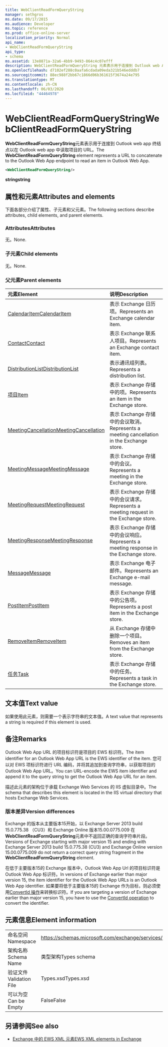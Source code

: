 ```yaml
---
title: WebClientReadFormQueryString
manager: sethgros
ms.date: 09/17/2015
ms.audience: Developer
ms.topic: reference
ms.prod: office-online-server
localization_priority: Normal
api_name:
- WebClientReadFormQueryString
api_type:
- schema
ms.assetid: 13e8871a-32a6-4bb9-9493-864c4c07efff
description: WebClientReadFormQueryString 元素表示用于连接到 Outlook web App 终结点以在 Outlook Web App 中读取项目的 URL。
ms.openlocfilehash: d7102ef288c0aafa6cdada09eda321b546edddb7
ms.sourcegitcommit: 88ec988f2bb67c1866d06b361615f3674a24e795
ms.translationtype: MT
ms.contentlocale: zh-CN
ms.lasthandoff: 06/03/2020
ms.locfileid: "44464978"
---
```

# <a name="webclientreadformquerystring"></a><span data-ttu-id="1e9c1-103">WebClientReadFormQueryString</span><span class="sxs-lookup"><span data-stu-id="1e9c1-103">WebClientReadFormQueryString</span></span>

<span data-ttu-id="1e9c1-104">**WebClientReadFormQueryString**元素表示用于连接到 Outlook web app 终结点以在 Outlook web app 中读取项目的 URL。</span><span class="sxs-lookup"><span data-stu-id="1e9c1-104">The **WebClientReadFormQueryString** element represents a URL to concatenate to the Outlook Web App endpoint to read an item in Outlook Web App.</span></span> 
  
```XML
<WebClientReadFormQueryString/>
```

 <span data-ttu-id="1e9c1-105">**string**</span><span class="sxs-lookup"><span data-stu-id="1e9c1-105">**string**</span></span>
## <a name="attributes-and-elements"></a><span data-ttu-id="1e9c1-106">属性和元素</span><span class="sxs-lookup"><span data-stu-id="1e9c1-106">Attributes and elements</span></span>

<span data-ttu-id="1e9c1-107">下面各部分介绍了属性、子元素和父元素。</span><span class="sxs-lookup"><span data-stu-id="1e9c1-107">The following sections describe attributes, child elements, and parent elements.</span></span>
  
### <a name="attributes"></a><span data-ttu-id="1e9c1-108">Attributes</span><span class="sxs-lookup"><span data-stu-id="1e9c1-108">Attributes</span></span>

<span data-ttu-id="1e9c1-109">无。</span><span class="sxs-lookup"><span data-stu-id="1e9c1-109">None.</span></span>
  
### <a name="child-elements"></a><span data-ttu-id="1e9c1-110">子元素</span><span class="sxs-lookup"><span data-stu-id="1e9c1-110">Child elements</span></span>

<span data-ttu-id="1e9c1-111">无。</span><span class="sxs-lookup"><span data-stu-id="1e9c1-111">None.</span></span>
  
### <a name="parent-elements"></a><span data-ttu-id="1e9c1-112">父元素</span><span class="sxs-lookup"><span data-stu-id="1e9c1-112">Parent elements</span></span>

|<span data-ttu-id="1e9c1-113">**元素**</span><span class="sxs-lookup"><span data-stu-id="1e9c1-113">**Element**</span></span>|<span data-ttu-id="1e9c1-114">**说明**</span><span class="sxs-lookup"><span data-stu-id="1e9c1-114">**Description**</span></span>|
|:-----|:-----|
|[<span data-ttu-id="1e9c1-115">CalendarItem</span><span class="sxs-lookup"><span data-stu-id="1e9c1-115">CalendarItem</span></span>](calendaritem.md) <br/> |<span data-ttu-id="1e9c1-116">表示 Exchange 日历项。</span><span class="sxs-lookup"><span data-stu-id="1e9c1-116">Represents an Exchange calendar item.</span></span>  <br/> |
|[<span data-ttu-id="1e9c1-117">Contact</span><span class="sxs-lookup"><span data-stu-id="1e9c1-117">Contact</span></span>](contact.md) <br/> |<span data-ttu-id="1e9c1-118">表示 Exchange 联系人项目。</span><span class="sxs-lookup"><span data-stu-id="1e9c1-118">Represents an Exchange contact item.</span></span>  <br/> |
|[<span data-ttu-id="1e9c1-119">DistributionList</span><span class="sxs-lookup"><span data-stu-id="1e9c1-119">DistributionList</span></span>](distributionlist.md) <br/> |<span data-ttu-id="1e9c1-120">表示通讯组列表。</span><span class="sxs-lookup"><span data-stu-id="1e9c1-120">Represents a distribution list.</span></span>  <br/> |
|[<span data-ttu-id="1e9c1-121">项目</span><span class="sxs-lookup"><span data-stu-id="1e9c1-121">Item</span></span>](item.md) <br/> |<span data-ttu-id="1e9c1-122">表示 Exchange 存储中的项。</span><span class="sxs-lookup"><span data-stu-id="1e9c1-122">Represents an item in the Exchange store.</span></span>  <br/> |
|[<span data-ttu-id="1e9c1-123">MeetingCancellation</span><span class="sxs-lookup"><span data-stu-id="1e9c1-123">MeetingCancellation</span></span>](meetingcancellation.md) <br/> |<span data-ttu-id="1e9c1-124">表示 Exchange 存储中的会议取消。</span><span class="sxs-lookup"><span data-stu-id="1e9c1-124">Represents a meeting cancellation in the Exchange store.</span></span>  <br/> |
|[<span data-ttu-id="1e9c1-125">MeetingMessage</span><span class="sxs-lookup"><span data-stu-id="1e9c1-125">MeetingMessage</span></span>](meetingmessage.md) <br/> |<span data-ttu-id="1e9c1-126">表示 Exchange 存储中的会议。</span><span class="sxs-lookup"><span data-stu-id="1e9c1-126">Represents a meeting in the Exchange store.</span></span>  <br/> |
|[<span data-ttu-id="1e9c1-127">MeetingRequest</span><span class="sxs-lookup"><span data-stu-id="1e9c1-127">MeetingRequest</span></span>](meetingrequest.md) <br/> |<span data-ttu-id="1e9c1-128">表示 Exchange 存储中的会议请求。</span><span class="sxs-lookup"><span data-stu-id="1e9c1-128">Represents a meeting request in the Exchange store.</span></span>  <br/> |
|[<span data-ttu-id="1e9c1-129">MeetingResponse</span><span class="sxs-lookup"><span data-stu-id="1e9c1-129">MeetingResponse</span></span>](meetingresponse.md) <br/> |<span data-ttu-id="1e9c1-130">表示 Exchange 存储中的会议响应。</span><span class="sxs-lookup"><span data-stu-id="1e9c1-130">Represents a meeting response in the Exchange store.</span></span>  <br/> |
|[<span data-ttu-id="1e9c1-131">Message</span><span class="sxs-lookup"><span data-stu-id="1e9c1-131">Message</span></span>](message-ex15websvcsotherref.md) <br/> |<span data-ttu-id="1e9c1-132">表示 Exchange 电子邮件。</span><span class="sxs-lookup"><span data-stu-id="1e9c1-132">Represents an Exchange e-mail message.</span></span>  <br/> |
|[<span data-ttu-id="1e9c1-133">PostItem</span><span class="sxs-lookup"><span data-stu-id="1e9c1-133">PostItem</span></span>](postitem.md) <br/> |<span data-ttu-id="1e9c1-134">表示 Exchange 存储中的公告项。</span><span class="sxs-lookup"><span data-stu-id="1e9c1-134">Represents a post item in the Exchange store.</span></span>  <br/> |
|[<span data-ttu-id="1e9c1-135">RemoveItem</span><span class="sxs-lookup"><span data-stu-id="1e9c1-135">RemoveItem</span></span>](removeitem.md) <br/> |<span data-ttu-id="1e9c1-136">从 Exchange 存储中删除一个项目。</span><span class="sxs-lookup"><span data-stu-id="1e9c1-136">Removes an item from the Exchange store.</span></span>  <br/> |
|[<span data-ttu-id="1e9c1-137">任务</span><span class="sxs-lookup"><span data-stu-id="1e9c1-137">Task</span></span>](task.md) <br/> |<span data-ttu-id="1e9c1-138">表示 Exchange 存储中的任务。</span><span class="sxs-lookup"><span data-stu-id="1e9c1-138">Represents a task in the Exchange store.</span></span>  <br/> |
   
## <a name="text-value"></a><span data-ttu-id="1e9c1-139">文本值</span><span class="sxs-lookup"><span data-stu-id="1e9c1-139">Text value</span></span>

<span data-ttu-id="1e9c1-140">如果使用此元素，则需要一个表示字符串的文本值。</span><span class="sxs-lookup"><span data-stu-id="1e9c1-140">A text value that represents a string is required if this element is used.</span></span>
  
## <a name="remarks"></a><span data-ttu-id="1e9c1-141">备注</span><span class="sxs-lookup"><span data-stu-id="1e9c1-141">Remarks</span></span>

<span data-ttu-id="1e9c1-142">Outlook Web App URL 的项目标识符是项目的 EWS 标识符。</span><span class="sxs-lookup"><span data-stu-id="1e9c1-142">The item identifier for an Outlook Web App URL is the EWS identifier of the item.</span></span> <span data-ttu-id="1e9c1-143">您可以对 EWS 项标识符进行 URL 编码，并将其追加到查询字符串，以获取项目的 Outlook Web App URL。</span><span class="sxs-lookup"><span data-stu-id="1e9c1-143">You can URL-encode the EWS item identifier and append it to the query string to get the Outlook Web App URL for an item.</span></span>
  
<span data-ttu-id="1e9c1-144">描述此元素的架构位于承载 Exchange Web Services 的 IIS 虚拟目录中。</span><span class="sxs-lookup"><span data-stu-id="1e9c1-144">The schema that describes this element is located in the IIS virtual directory that hosts Exchange Web Services.</span></span>
  
### <a name="version-differences"></a><span data-ttu-id="1e9c1-145">版本差异</span><span class="sxs-lookup"><span data-stu-id="1e9c1-145">Version differences</span></span>

<span data-ttu-id="1e9c1-146">Exchange 的版本从主要版本15开始，以 Exchange Server 2013 build 15.0.775.38 （CU3）和 Exchange Online 版本15.00.0775.009 在**WebClientReadFormQueryString**元素中不返回正确的查询字符串片段。</span><span class="sxs-lookup"><span data-stu-id="1e9c1-146">Versions of Exchange starting with major version 15 and ending with Exchange Server 2013 build 15.0.775.38 (CU3) and Exchange Online version 15.00.0775.009 do not return a correct query string fragment in the **WebClientReadFormQueryString** element.</span></span> 
  
<span data-ttu-id="1e9c1-147">在低于主要版本15的 Exchange 版本中，Outlook Web App Url 的项目标识符是 Outlook Web App 标识符。</span><span class="sxs-lookup"><span data-stu-id="1e9c1-147">In versions of Exchange earlier than major version 15, the item identifier for the Outlook Web App URLs is an Outlook Web App identifier.</span></span> <span data-ttu-id="1e9c1-148">如果要将低于主要版本15的 Exchange 作为目标，则必须使用[ConvertId 操作](convertid-operation.md)来转换标识符。</span><span class="sxs-lookup"><span data-stu-id="1e9c1-148">If you are targeting a version of Exchange earlier than major version 15, you have to use the [ConvertId operation](convertid-operation.md) to convert the identifier.</span></span> 
  
## <a name="element-information"></a><span data-ttu-id="1e9c1-149">元素信息</span><span class="sxs-lookup"><span data-stu-id="1e9c1-149">Element information</span></span>

|||
|:-----|:-----|
|<span data-ttu-id="1e9c1-150">命名空间</span><span class="sxs-lookup"><span data-stu-id="1e9c1-150">Namespace</span></span>  <br/> |https://schemas.microsoft.com/exchange/services/2006/types  <br/> |
|<span data-ttu-id="1e9c1-151">架构名称</span><span class="sxs-lookup"><span data-stu-id="1e9c1-151">Schema Name</span></span>  <br/> |<span data-ttu-id="1e9c1-152">类型架构</span><span class="sxs-lookup"><span data-stu-id="1e9c1-152">Types schema</span></span>  <br/> |
|<span data-ttu-id="1e9c1-153">验证文件</span><span class="sxs-lookup"><span data-stu-id="1e9c1-153">Validation File</span></span>  <br/> |<span data-ttu-id="1e9c1-154">Types.xsd</span><span class="sxs-lookup"><span data-stu-id="1e9c1-154">Types.xsd</span></span>  <br/> |
|<span data-ttu-id="1e9c1-155">可以为空</span><span class="sxs-lookup"><span data-stu-id="1e9c1-155">Can be Empty</span></span>  <br/> |<span data-ttu-id="1e9c1-156">False</span><span class="sxs-lookup"><span data-stu-id="1e9c1-156">False</span></span>  <br/> |
   
## <a name="see-also"></a><span data-ttu-id="1e9c1-157">另请参阅</span><span class="sxs-lookup"><span data-stu-id="1e9c1-157">See also</span></span>



- [<span data-ttu-id="1e9c1-158">Exchange 中的 EWS XML 元素</span><span class="sxs-lookup"><span data-stu-id="1e9c1-158">EWS XML elements in Exchange</span></span>](ews-xml-elements-in-exchange.md)

